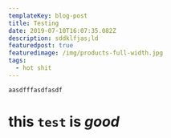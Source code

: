 ```yaml
---
templateKey: blog-post
title: Testing
date: 2019-07-10T16:07:35.082Z
description: sddklfjas;ld
featuredpost: true
featuredimage: /img/products-full-width.jpg
tags:
  - hot shit
---
```

```
aasdfffasdfasdf
```

# this `test` is _**good**_

